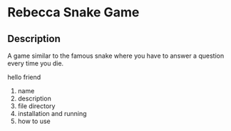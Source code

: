# Rebecca Snake Game

## Description
A game similar to the famous snake where you have to answer a question every time you die.


hello friend
1. name
2. description
3. file directory
4. installation and running
5. how to use
